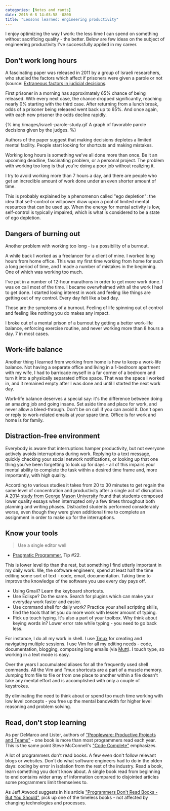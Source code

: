 ```yaml
---
categories: [Notes and rants]
date: 2015-6-8 14:03:58 -0800
title: "Lessons learned: engineering productivity"
---
```


I enjoy optimizing the way I work: the less time I can spend on something
without sacrificing quality - the better. Below are few ideas on the subject of
engineering productivity I've successfully applied in my career.

## Don't work long hours

A fascinating paper was released in 2011 by a group of Israeli researchers, who
studied the factors which affect if prisoners were given a parole or not
(source: [Extraneous factors in judicial decisions][1].

First prisoner in a morning has approximately 65% chance of being released. With
every next case, the chance dropped significantly, reaching nearly 0% starting
with the third case. After returning from a lunch break, odds of a prisoner
being released went back up to 65%. And once again, with each new prisoner the
odds decline rapidly.

{% img /images/israeli-parole-study.gif A graph of favorable parole decisions given by the judges. %}

Authors of the paper suggest that making decisions depletes a limited mental
facility. People start looking for shortcuts and making mistakes.

Working long hours is something we've all done more than once. Be it an upcoming
deadline, fascinating problem, or a personal project. The problem with working
too long is that you're doing a poor job without realizing it.

I try to avoid working more than 7 hours a day, and there are people who get an
incredible amount of work done under an even shorter amount of time.

This is probably explained by a phenomenon called "ego depletion": the idea that
self-control or willpower draw upon a pool of limited mental resources that can
be used up. When the energy for mental activity is low, self-control is
typically impaired, which is what is considered to be a state of ego depletion.

## Dangers of burning out

Another problem with working too long - is a possibility of a burnout.

A while back I worked as a freelancer for a client of mine. I worked long hours
from home office. This was my first time working from home for such a long
period of time, and I made a number of mistakes in the beginning. One of which
was working too much.

I've put in a number of 12-hour marathons in order to get more work done. I was
on call most of the time. I became overwhelmed with all the work I had to get
done. I started losing interest in work and feeling like things are getting out
of my control. Every day felt like a bad day.

Those are the symptoms of a burnout. Feeling of life spinning out of control
and feeling like nothing you do makes any impact.

I broke out of a mental prison of a burnout by getting a better work-life
balance, enforcing exercise routine, and never working more than 8 hours a day.
7 in most cases.

## Work-life balance

Another thing I learned from working from home is how to keep a work-life
balance. Not having a separate office and living in a 1-bedroom apartment with
my wife, I had to barricade myself in a far corner of a bedroom and turn it into
a physically separated office space. That was the space I worked in, and it
remained empty after I was done and until I started the next work day.

Work-life balance deserves a special say: it's the difference between doing an
amazing job and going insane. Set aside time and place for work, and never allow
a bleed-through. Don't be on call if you can avoid it. Don't open or reply to
work-related emails at your spare time. Office is for work and home is for
family.

## Distraction-free environment

Everybody is aware that interruptions hamper productivity, but not everyone
actively avoids interruptions during work. Replying to a text message, quickly
checking your social network notifications, or looking up that one thing you've
been forgetting to look up for days - all of this impairs your mental ability to
complete the task within a desired time frame and, more importantly, with high
quality.

According to various studies it takes from 20 to 30 minutes to get regain the
same level of concentration and productivity after a single act of disruption. A
[2014 study from George Mason University][2] found that students composed lower
quality essays when interrupted only a few times throughout both planning and
writing phases. Distracted students performed considerably worse, even though
they were given additional time to complete an assignment in order to make up
for the interruptions.

## Know your tools

> Use a single editor well

- [Pragmatic Programmer][3], Tip #22.

This is lower level tip than the rest, but something I find utterly important in
my daily work. We, the software engineers, spend at least half the time editing
some sort of text - code, email, documentation. Taking time to improve the
knowledge of the software you use every day pays off.

- Using Gmail? Learn the keyboard shortcuts.
- Use Eclispe? Do the same. Search for plugins which can make your everyday work
  faster and easier.
- Use command shell for daily work? Practice your shell scripting skills, find
  the tools that let you do more work with lesser amount of typing.
- Pick up touch typing. It's also a part of your toolbox. Why think about keying
  words in? Lower error rate while typing - you need to go back less.

For instance, I do all my work in shell. I use [Tmux][4] for creating and
navigating multiple sessions. I use Vim for all my editing needs - code,
documentation, blogging, composing long emails (via [Mutt][5]). I touch type, so
working in a text mode is easy.

Over the years I accumulated aliases for all the frequently used shell commands.
All the Vim and Tmux shortcuts are a part of a muscle memory. Jumping from file
to file or from one place to another within a file doesn't take any mental
effort and is accomplished with only a couple of keystrokes.

By eliminating the need to think about or spend too much time working with low
level concepts - you free up the mental bandwidth for higher level reasoning and
problem solving.

## Read, don't stop learning

As per DeMarco and Lister, authors of
["Peopleware: Productive Projects and Teams"][6] - one book is more than most
programmers read each year. This is the same point Steve McConnell's
["Code Complete"][7] emphasizes.

A lot of programmers don't read books. A few even don't follow relevant blogs
or websites. Don't do what software engineers had to do in the olden days:
coding by error in isolation from the rest of the industry. Read a book, learn
something you don't know about. A single book read from beginning to end
contains wider array of information compared to disjointed articles some
programmers limit themselves to.

As Jeff Atwood suggests in his article
["Programmers Don't Read Books - But You Should"][8], pick up one of the
timeless books - not affected by changing technologies and processes.

[1]: http://www.pnas.org/content/108/17/6889.abstract
[2]: http://hfs.sagepub.com/content/56/7/1262
[3]: http://amzn.to/1B1PWw8
[4]: http://tmux.sourceforge.net
[5]: http://www.mutt.org
[6]: http://amzn.to/1D2csza
[7]: http://amzn.to/1D2cB5K
[8]: http://blog.codinghorror.com/programmers-dont-read-books-but-you-should/

